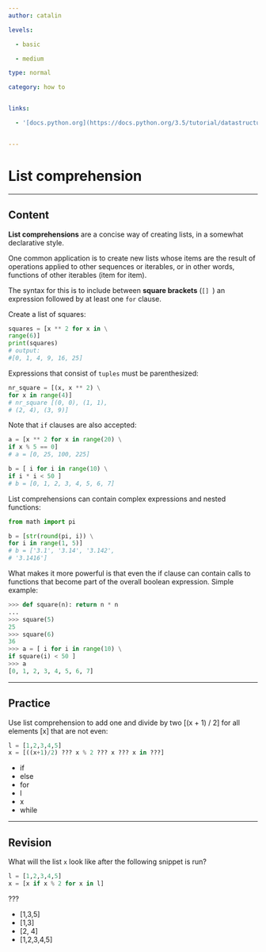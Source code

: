 ```yaml
---
author: catalin

levels:

  - basic

  - medium

type: normal

category: how to


links:

  - '[docs.python.org](https://docs.python.org/3.5/tutorial/datastructures.html#list-comprehensions){website}'


---
```


# List comprehension

---
## Content

**List comprehensions** are a concise way of creating lists, in a somewhat declarative style.

One common application is to create new lists whose items are the result of operations applied to other sequences or iterables, or in other words, functions of other iterables (item for item). 

The syntax for this is to include between **square brackets** (`[] `) an expression followed by at least one `for` clause.

Create a list of squares:
```python
squares = [x ** 2 for x in \
range(6)]
print(squares)
# output:
#[0, 1, 4, 9, 16, 25]
```

Expressions that consist of `tuples` must be parenthesized:
```python
nr_square = [(x, x ** 2) \
for x in range(4)]
# nr_square [(0, 0), (1, 1),
# (2, 4), (3, 9)]
```
Note that `if` clauses are also accepted:
```python
a = [x ** 2 for x in range(20) \
if x % 5 == 0]
# a = [0, 25, 100, 225]

b = [ i for i in range(10) \
if i * i < 50 ]
# b = [0, 1, 2, 3, 4, 5, 6, 7]

```
List comprehensions can contain complex expressions and nested functions:

```python
from math import pi

b = [str(round(pi, i)) \
for i in range(1, 5)]
# b = ['3.1', '3.14', '3.142',
# '3.1416']
```

What makes it more powerful is that even the if clause can contain calls to functions that become part of the overall boolean expression. Simple example:

```python
>>> def square(n): return n * n
...
>>> square(5)
25
>>> square(6)
36
>>> a = [ i for i in range(10) \
if square(i) < 50 ]
>>> a
[0, 1, 2, 3, 4, 5, 6, 7]

```

---
## Practice

Use list comprehension to add one and divide by two [(x + 1) / 2] for all elements [x] that are not even:

```python 
l = [1,2,3,4,5]
x = [((x+1)/2) ??? x % 2 ??? x ??? x in ???]
```

* if
* else
* for 
* l
* x
* while

---
## Revision

What will the list `x` look like after the following snippet is run?

```python
l = [1,2,3,4,5]
x = [x if x % 2 for x in l]
```

???

* [1,3,5]
* [1,3]
* [2, 4]
* [1,2,3,4,5]